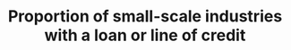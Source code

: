 ---
data_non_statistical: true
goal_meta_link: http://unstats.un.org/sdgs/files/metadata-compilation/Metadata-Goal-9.pdf
graph: null
graph_title: Proportion of small-scale industries with a loan or line of credit
graph_type: null
has_metadata: true
indicator: 9.3.2
indicator_definition: Number of small industries receiving financial services is presented
  in percentage of the total number of small industries.
indicator_name: Proportion of small-scale industries with a loan or line of credit
indicator_sort_order: 09-03-02
indicator_variable: null
layout: indicator
permalink: /9-3-2/
published: true
rationale_interpretation: Small scale industries have limited access to financial
  services, whereas their need to loan is acute. This indicator shows how widely financial
  institutions are serving the small industries. This indicators together with suggested
  indicator 1 reflects the main message of target 9, 3 which intends to balance the
  contribution of small industry to their access to financial services.
reporting_status: notstarted
sdg_goal: 9
source_active_1: true
source_notes_1: null
source_title_1: null
target: Increase the access of small-scale industrial and other enterprises, in particular
  in developing countries, to financial services, including affordable credit, and
  their integration into value chains and markets.
target_id: '9.3'
title: Proportion of small-scale industries with a loan or line of credit
un_custodial_agency: 'UNIDO, World Bank (Partnering Agencies: UNCDF)'
un_designated_tier: '2'
variable_description: null
variable_notes: null
---
